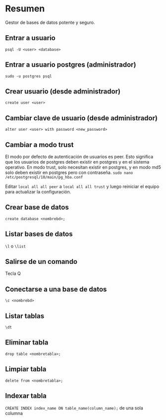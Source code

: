 # Resumen
Gestor de bases de datos potente y seguro.

## Entrar a usuario
`psql -U <user> <database>`

## Entrar a usuario postgres (administrador)
`sudo -u postgres psql`

## Crear usuario (desde administrador)
`create user <user>`

## Cambiar clave de usuario (desde administrador)
`alter user <user> with password <new_password>`

## Cambiar a modo trust
El modo por defecto de autenticación de usuarios es peer. Esto significa que los usuarios de postgres deben existir en postgres y en el sistema operativo. En modo trust, solo necesitan existir en postgres, y en modo md5 solo deben existir en postgres pero con contraseña.
`sudo nano /etc/postgresql/10/main/pg_hba.conf`

Editar `local all all peer` a `local all all trust` y luego reiniciar el equipo para actualizar la configuración.

## Crear base de datos
`create database <nombrebd>;`

## Listar bases de datos
`\l` o `\list`

## Salirse de un comando
Tecla Q

## Conectarse a una base de datos
`\c <nombrebd>`

## Listar tablas
`\dt`

## Eliminar tabla
`drop table <nombretabla>;`

## Limpiar tabla
`delete from <nombretabla>;`

## Indexar tabla
`CREATE INDEX index_name ON table_name(column_name);` de una sola columna
